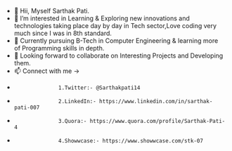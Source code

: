 - 👋 Hii, Myself Sarthak Pati.
- 👀 I’m interested in Learning & Exploring new innovations and technologies taking place day by day in Tech sector,Love coding very much since I was in 8th standard.
- 🌱 Currently pursuing B-Tech in Computer Engineering & learning more of Programming skills in depth.
- 💞️ Looking forward to collaborate on Interesting Projects and Developing them.
- 📫 Connect with me ->
-                   1.Twitter:- @Sarthakpati14
-                   2.LinkedIn:- https://www.linkedin.com/in/sarthak-pati-007
-                   3.Quora:- https://www.quora.com/profile/Sarthak-Pati-4
-                   4.Showwcase:- https://www.showwcase.com/stk-07
